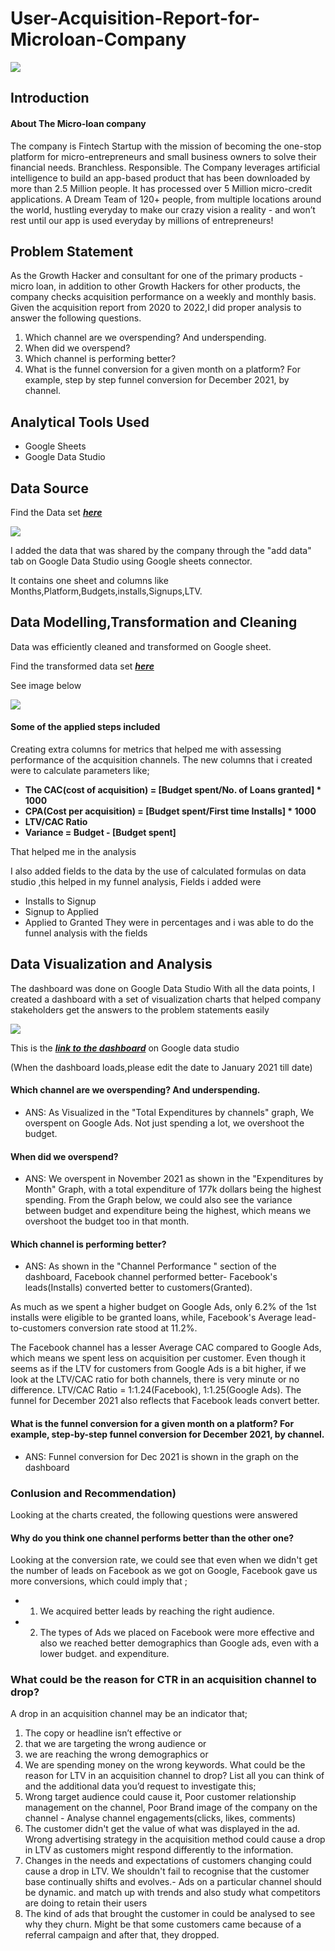 # User-Acquisition-Report-for-Microloan-Company

![](user_acquisition.jpg)


## Introduction

#### About The Micro-loan company
The company is Fintech Startup with the mission of becoming the one-stop platform for micro-entrepreneurs and small business owners to solve their financial needs. Branchless. Responsible. The Company leverages artificial intelligence to build an app-based product that has been downloaded by more than 2.5 Million people. It has processed over 5 Million micro-credit applications. A Dream Team of 120+ people, from multiple locations around the world, hustling everyday to make our crazy vision a reality - and won’t rest until our app is used everyday by millions of entrepreneurs!


## Problem Statement
As the Growth Hacker and consultant for one of the primary products - micro loan, in addition to other Growth Hackers for other products, the company checks acquisition performance on a weekly and monthly basis. Given the acquisition report from 2020 to 2022,I did proper analysis to answer the following questions.


1. Which channel are we overspending? And underspending.
2. When did we overspend?
3. Which channel is performing better?
4. What is the funnel conversion for a given month on a platform? For example, step by step funnel conversion for December 2021, by channel.

## Analytical Tools Used
- Google Sheets
- Google Data Studio

## Data Source
Find the Data set _**[here](https://docs.google.com/spreadsheets/d/1gTEgjbcxGMdB1LsOgjzQwjJlZhUQ427BoacZ2jp-yAc/edit#gid=0)**_

![](microloan_company_excel_data.JPG)

I added the data that was shared by the company through the "add data" tab on Google Data Studio using Google sheets connector.

It contains one sheet and columns like Months,Platform,Budgets,installs,Signups,LTV. 


## Data Modelling,Transformation and Cleaning
Data was efficiently cleaned and transformed on Google sheet.


Find the transformed data set _**[here](https://docs.google.com/spreadsheets/d/1kPcYThnuk_wLOHE22LQ9vyXhNxu-auQTqWJpW_YE_UU/edit#gid=0)**_

See image below

![](microloan_transformed_data.JPG)

#### Some of the applied steps included
Creating extra columns for metrics that helped me with assessing performance of the acquisition channels. The new columns that i created were to calculate parameters like;
- **The CAC(cost of acquisition) = [Budget spent/No. of Loans granted] * 1000**
- **CPA(Cost per acquisition) =  [Budget spent/First time Installs] * 1000**
- **LTV/CAC Ratio** 
- **Variance = Budget - [Budget spent]**

That helped me in the analysis

I also added fields to the data by the use of calculated formulas on data studio ,this helped in my funnel analysis,
Fields i added were
- Installs to Signup
- Signup to Applied
- Applied to Granted
They were in percentages and i was able to do the funnel analysis with the fields


## Data Visualization and Analysis
The dashboard was done on Google Data Studio
With all the data points, I created a dashboard with a set of visualization charts that helped company stakeholders get the answers to the problem statements easily

![](data_visualization.png)

This is the  _**[link to the dashboard](https://lookerstudio.google.com/reporting/921e1efc-dbc9-47a0-a90a-c57ea2cb88bb/page/1M)**_ on Google data studio 

(When the dashboard loads,please edit the date to January 2021 till date)


#### Which channel are we overspending? And underspending.
- ANS: As Visualized in the "Total Expenditures by channels" graph, We overspent on Google Ads. Not just spending a lot, we overshoot the budget.


#### When did we overspend?
- ANS: We overspent in November 2021 as shown in the "Expenditures by Month" Graph, with a total expenditure of 177k dollars being the highest spending.
From the Graph below, we could also see the variance between budget and expenditure being the highest, which means we overshoot the budget too in that month.


#### Which channel is performing better?
- ANS:  As shown in the "Channel Performance " section of the dashboard, Facebook channel performed better-
Facebook's leads(Installs) converted better to customers(Granted).

As much as we spent a higher budget on Google Ads, only 6.2% of the 1st installs were eligible to be granted loans, while, Facebook's Average lead-to-customers conversion rate stood at 11.2%.

The Facebook channel has a lesser Average CAC compared to Google Ads, which means we spent less on acquisition per customer.
Even though it seems as if the LTV for customers from Google Ads is a bit higher, if we look at the LTV/CAC ratio for both channels, there is very minute or no difference.
LTV/CAC Ratio = 1:1.24(Facebook), 1:1.25(Google Ads).
The funnel for December 2021 also reflects that Facebook leads convert better.

#### What is the funnel conversion for a given month on a platform? For example, step-by-step funnel conversion for December 2021, by channel.
- ANS: Funnel conversion for Dec 2021 is shown in the graph on the dashboard




### Conlusion and Recommendation)

Looking at the charts created, the following questions were answered

#### Why do you think one channel performs better than the other one?
Looking at the conversion rate, we could see that even when we didn't get the number of leads on Facebook as we got on Google, Facebook gave us more conversions, which could imply that ;
- 1. We acquired better leads by reaching the right audience.
- 2. The types of Ads we placed on Facebook were more effective
and also we reached better demographics than Google ads, even with a lower budget. and expenditure.


### What could be the reason for CTR in an acquisition channel to drop?
A drop in an acquisition channel may be an indicator that;
1. The copy or headline isn’t effective or
2. that we are targeting the wrong audience or
3. we are reaching the wrong demographics or
4. We are spending money on the wrong keywords.
What could be the reason for LTV in an acquisition channel to drop? List all you can think of and the additional data you’d request to investigate this;
1. Wrong target audience could cause it, Poor customer relationship management on the channel, Poor Brand image of the company on the channel - Analyse channel engagements(clicks, likes, comments)
2. The customer didn't get the value of what was displayed in the ad.
Wrong advertising strategy in the acquisition method could cause a drop in LTV as customers might respond differently to the information.
3. Changes in the needs and expectations of customers changing could cause a drop in LTV. We shouldn't fail to recognise that the customer base continually shifts and evolves.- Ads on a particular channel should be dynamic.
and match up with trends and also study what competitors are doing to retain their users
4. The kind of ads that brought the customer in could be analysed to see why they churn. Might be that some customers came because of a referral campaign and after that, they dropped.
